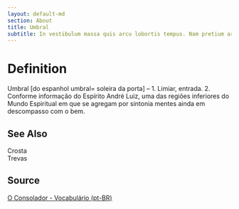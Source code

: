 ```yaml
---
layout: default-md
section: About
title: Umbral
subtitle: In vestibulum massa quis arcu lobortis tempus. Nam pretium arcu in odio vulputate luctus.
---
```


# Definition
Umbral [do espanhol umbral= soleira da porta] – 1. Limiar, entrada. 2. Conforme informação do Espírito André Luiz, uma das regiões inferiores do Mundo Espiritual em que se agregam por sintonia mentes ainda em descompasso com o bem.

## See Also
Crosta  
Trevas  

## Source
[O Consolador - Vocabulário (pt-BR)](http://www.oconsolador.com.br/linkfixo/vocabulario/principal.html)
